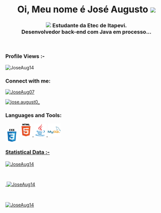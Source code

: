 
<h1 align="center">Oi, Meu nome é José Augusto <img src="https://media.giphy.com/media/hvRJCLFzcasrR4ia7z/giphy.gif" width="35"> </h1>
<h3 align="center"> <picture><img src = "https://github.com/7oSkaaa/7oSkaaa/blob/main/Images/about_me.gif?raw=true" width = 50px></picture> Estudante da Etec de Itapevi. <br> Desenvolvedor back-end com Java em processo...</h3>

<br>

<p align="right"> <h3>Profile Views :-</h3> <img src="https://komarev.com/ghpvc/?username=JoseAug14&label=Profile%20views&color=0e75b6&style=flat"
    alt="JoseAug14" /> 
  </p>
<h3 align="left">Connect with me:</h3>
<p align="left">
  <a href="www.linkedin.com/in/jose-augusto-8a78bb2b8" target="blank"><img
      src="https://raw.githubusercontent.com/rahuldkjain/github-profile-readme-generator/master/src/images/icons/Social/linked-in-alt.svg"
      alt="JoseAug07" height="30" width="40" /></a>

  <a href="https://www.instagram.com/jose.august0_?igsh=NnNneGI4MGZ4OXlr" target="blank"><img 
      src="https://raw.githubusercontent.com/rahuldkjain/github-profile-readme-generator/master/src/images/icons/Social/instagram.svg"
      alt="jose.august0_" height="30" width="40" /></a>


</p>

<h3 align="left">Languages and Tools:</h3>
    <img align="center"
      src="https://raw.githubusercontent.com/devicons/devicon/master/icons/css3/css3-original-wordmark.svg" alt="css3"
      width="40" height="40" /> </a> <a href="https://www.w3.org/html/" target="_blank" rel="noreferrer"> <img 
      src="https://raw.githubusercontent.com/devicons/devicon/master/icons/html5/html5-original-wordmark.svg"
      alt="html5" width="40" height="40" /> </a> <a href="https://www.adobe.com/in/products/illustrator.html"
    target="_blank" rel="noreferrer"> 
    <img
      src="https://raw.githubusercontent.com/devicons/devicon/master/icons/java/java-original.svg" alt="java" width="40"
      height="40" /> </a> <a href="https://developer.mozilla.org/en-US/docs/Web/JavaScript" target="_blank"
    rel="noreferrer"> 
     <img
      src="https://raw.githubusercontent.com/devicons/devicon/master/icons/mysql/mysql-original-wordmark.svg"
      alt="mysql" width="40" height="40" /> </a> </a> <a href="https://nodejs.org" target="_blank" rel="noreferrer"> 


<br>

<h3>Statistical Data :-</h3>
<p><img align="center"
    src="https://github-readme-stats.vercel.app/api/top-langs?username=JoseAug14&show_icons=true&locale=en&bg_color=0d1117&text_color=ffffff&layout=compact"
    alt="JoseAug14" 
    bg_color=#808080/></p>

<br>

<p>&nbsp;<img align="center" src="https://github-readme-stats.vercel.app/api?username=JoseAug14&show_icons=true&locale=en&bg_color=0d1117&text_color=ffffff&repo=convoychat"
    alt="JoseAug14" /></p>

<br>

<p><img align="center" src="https://github-readme-streak-stats.herokuapp.com/?user=JoseAug14&theme=dark&background=0d1117&date_format=M%20j%5B%2C%20Y%5D" alt="JoseAug14" /></p>
      
